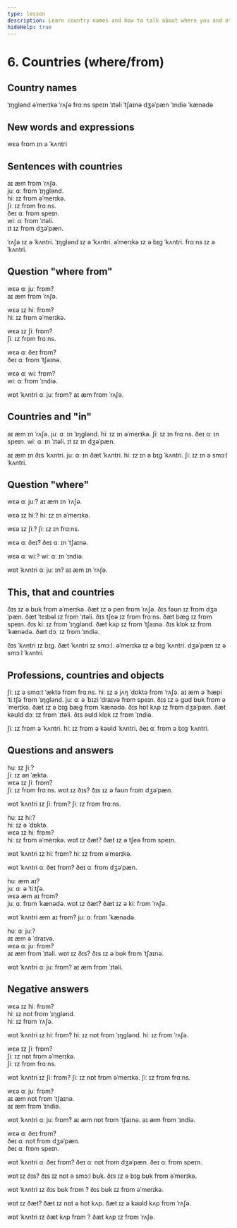 ```yaml
---
type: lesson
description: Learn country names and how to talk about where you and others are from using 'where', 'from', and 'in' with proper sentence structure
hideHelp: true
---
```


# 6. Countries (where/from)

## Country names

ˈɪŋɡlənd
əˈmerɪkə
ˈrʌʃə
frɑːns
speɪn
ˈɪtəli
ˈtʃaɪnə
dʒəˈpæn
ˈɪndiə
ˈkænədə

## New words and expressions

wɛə
frɒm
ɪn
ə ˈkʌntri

## Sentences with countries

aɪ æm frɒm ˈrʌʃə.  
juː ɑː frɒm ˈɪŋɡlənd.  
hiː ɪz frɒm əˈmerɪkə.  
ʃiː ɪz frɒm frɑːns.  
ðeɪ ɑː frɒm speɪn.  
wiː ɑː frɒm ˈɪtəli.  
ɪt ɪz frɒm dʒəˈpæn.

ˈrʌʃə ɪz ə ˈkʌntri.
ˈɪŋɡlənd ɪz ə ˈkʌntri.
əˈmerɪkə ɪz ə bɪɡ ˈkʌntri.
frɑːns ɪz ə ˈkʌntri.

## Question "where from"

wɛə ɑː juː frɒm?  
aɪ æm frɒm ˈrʌʃə.

wɛə ɪz hiː frɒm?  
hiː ɪz frɒm əˈmerɪkə.

wɛə ɪz ʃiː frɒm?  
ʃiː ɪz frɒm frɑːns.

wɛə ɑː ðeɪ frɒm?  
ðeɪ ɑː frɒm ˈtʃaɪnə.

wɛə ɑː wiː frɒm?  
wiː ɑː frɒm ˈɪndiə.

wɒt ˈkʌntri ɑː juː frɒm?
aɪ æm frɒm ˈrʌʃə.

## Countries and "in"

aɪ æm ɪn ˈrʌʃə.
juː ɑː ɪn ˈɪŋɡlənd.
hiː ɪz ɪn əˈmerɪkə.
ʃiː ɪz ɪn frɑːns.
ðeɪ ɑː ɪn speɪn.
wiː ɑː ɪn ˈɪtəli.
ɪt ɪz ɪn dʒəˈpæn.

aɪ æm ɪn ðɪs ˈkʌntri.
juː ɑː ɪn ðæt ˈkʌntri.
hiː ɪz ɪn ə bɪɡ ˈkʌntri.
ʃiː ɪz ɪn ə smɔːl ˈkʌntri.

## Question "where"

wɛə ɑː juː?
aɪ æm ɪn ˈrʌʃə.

wɛə ɪz hiː?
hiː ɪz ɪn əˈmerɪkə.

wɛə ɪz ʃiː?
ʃiː ɪz ɪn frɑːns.

wɛə ɑː ðeɪ?
ðeɪ ɑː ɪn ˈtʃaɪnə.

wɛə ɑː wiː?
wiː ɑː ɪn ˈɪndiə.

wɒt ˈkʌntri ɑː juː ɪn?
aɪ æm ɪn ˈrʌʃə.

## This, that and countries

ðɪs ɪz ə bʊk frɒm əˈmerɪkə.
ðæt ɪz ə pen frɒm ˈrʌʃə.
ðɪs fəʊn ɪz frɒm dʒəˈpæn.
ðæt ˈteɪbəl ɪz frɒm ˈɪtəli.
ðɪs tʃeə ɪz frɒm frɑːns.
ðæt bæɡ ɪz frɒm speɪn.
ðɪs kiː ɪz frɒm ˈɪŋɡlənd.
ðæt kʌp ɪz frɒm ˈtʃaɪnə.
ðɪs klɒk ɪz frɒm ˈkænədə.
ðæt dɔː ɪz frɒm ˈɪndiə.

ðɪs ˈkʌntri ɪz bɪɡ.
ðæt ˈkʌntri ɪz smɔːl.
əˈmerɪkə ɪz ə bɪɡ ˈkʌntri.
dʒəˈpæn ɪz ə smɔːl ˈkʌntri.

## Professions, countries and objects

ʃiː ɪz ə smɑːt ˈæktə frɒm frɑːns.
hiː ɪz ə jʌŋ ˈdɒktə frɒm ˈrʌʃə.
aɪ æm ə ˈhæpi ˈtiːtʃə frɒm ˈɪŋɡlənd.
juː ɑː ə ˈbɪzi ˈdraɪvə frɒm speɪn.
ðɪs ɪz ə ɡʊd bʊk frɒm əˈmerɪkə.
ðæt ɪz ə bɪɡ bæɡ frɒm ˈkænədə.
ðɪs hɒt kʌp ɪz frɒm dʒəˈpæn.
ðæt kəʊld dɔː ɪz frɒm ˈɪtəli.
ðɪs əʊld klɒk ɪz frɒm ˈɪndiə.

ʃiː ɪz frɒm ə ˈkʌntri.
hiː ɪz frɒm ə kəʊld ˈkʌntri.
ðeɪ ɑː frɒm ə bɪɡ ˈkʌntri.

## Questions and answers

huː ɪz ʃiː?  
ʃiː ɪz ən ˈæktə.  
wɛə ɪz ʃiː frɒm?  
ʃiː ɪz frɒm frɑːns.
wɒt ɪz ðɪs?
ðɪs ɪz ə fəʊn frɒm dʒəˈpæn.

wɒt ˈkʌntri ɪz ʃiː frɒm?
ʃiː ɪz frɒm frɑːns.

huː ɪz hiː?  
hiː ɪz ə ˈdɒktə.  
wɛə ɪz hiː frɒm?  
hiː ɪz frɒm əˈmerɪkə.
wɒt ɪz ðæt?
ðæt ɪz ə tʃeə frɒm speɪn.

wɒt ˈkʌntri ɪz hiː frɒm?
hiː ɪz frɒm əˈmerɪkə.

wɒt ˈkʌntri ɑː ðeɪ frɒm?
ðeɪ ɑː frɒm dʒəˈpæn.

huː æm aɪ?  
juː ɑː ə ˈtiːtʃə.  
wɛə æm aɪ frɒm?  
juː ɑː frɒm ˈkænədə.
wɒt ɪz ðæt?
ðæt ɪz ə kiː frɒm ˈrʌʃə.

wɒt ˈkʌntri æm aɪ frɒm?
juː ɑː frɒm ˈkænədə.

huː ɑː juː?  
aɪ æm ə ˈdraɪvə.  
wɛə ɑː juː frɒm?  
aɪ æm frɒm ˈɪtəli.
wɒt ɪz ðɪs?
ðɪs ɪz ə bʊk frɒm ˈtʃaɪnə.

wɒt ˈkʌntri ɑː juː frɒm?
aɪ æm frɒm ˈɪtəli.

## Negative answers

wɛə ɪz hiː frɒm?  
hiː ɪz nɒt frɒm ˈɪŋɡlənd.  
hiː ɪz frɒm ˈrʌʃə.

wɒt ˈkʌntri ɪz hiː frɒm?
hiː ɪz nɒt frɒm ˈɪŋɡlənd.
hiː ɪz frɒm ˈrʌʃə.

wɛə ɪz ʃiː frɒm?  
ʃiː ɪz nɒt frɒm əˈmerɪkə.  
ʃiː ɪz frɒm frɑːns.

wɒt ˈkʌntri ɪz ʃiː frɒm?
ʃiː ɪz nɒt frɒm əˈmerɪkə.
ʃiː ɪz frɒm frɑːns.

wɛə ɑː juː frɒm?  
aɪ æm nɒt frɒm ˈtʃaɪnə.  
aɪ æm frɒm ˈɪndiə.

wɒt ˈkʌntri ɑː juː frɒm?
aɪ æm nɒt frɒm ˈtʃaɪnə.
aɪ æm frɒm ˈɪndiə.

wɛə ɑː ðeɪ frɒm?  
ðeɪ ɑː nɒt frɒm dʒəˈpæn.  
ðeɪ ɑː frɒm speɪn.

wɒt ˈkʌntri ɑː ðeɪ frɒm?
ðeɪ ɑː nɒt frɒm dʒəˈpæn.
ðeɪ ɑː frɒm speɪn.

wɒt ɪz ðɪs?
ðɪs ɪz nɒt ə smɔːl bʊk.
ðɪs ɪz ə bɪɡ bʊk frɒm əˈmerɪkə.

wɒt ˈkʌntri ɪz ðɪs bʊk frɒm ?
ðɪs bʊk ɪz frɒm əˈmerɪkə.

wɒt ɪz ðæt?
ðæt ɪz nɒt ə hɒt kʌp.
ðæt ɪz ə kəʊld kʌp frɒm ˈrʌʃə.

wɒt ˈkʌntri ɪz ðæt kʌp frɒm ?
ðæt kʌp ɪz frɒm ˈrʌʃə.
